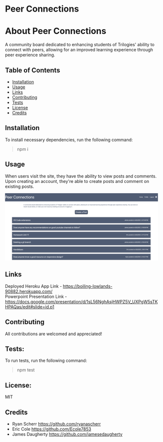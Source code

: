 # Peer Connections

# About Peer Connections
  A community board dedicated to enhancing students of Trilogies' ability to connect with peers, allowing for an improved learning experience through peer experience sharing.

  ## Table of Contents
  - [Installation](#Install)
  - [Usage](#usage)
  - [Links](#links)
  - [Contributing](#contributing)
  - [Tests](#Tests)
  - [License](#license)
  - [Credits](#credits)

  ## Installation
  To install necessary dependencies, run the following command:
  > npm i

  ## Usage
  When users visit the site, they have the ability to view posts and comments. Upon creating an account, they're able to create posts and comment on existing posts. 

![Peer Connections](assets/screenshot.png)

  ## Links
  Deployed Heroku App Link - https://boiling-lowlands-90882.herokuapp.com/ <br>
  Powerpoint Presentation Link - https://docs.google.com/presentation/d/1sL56NghAsjHWPZ5V_UXPgW5sTKHPAQas/edit#slide=id.p1
  
  ## Contributing
   All contributions are welcomed and appreciated! 

   ## Tests:
  To run tests, run the following command:
  > npm test
  
  ## License:
  MIT
  ## Credits
  - Ryan Scherr https://github.com/ryanascherr <br>
  - Eric Cole https://github.com/Ecole7853 <br>
  - James Daugherty https://github.com/jamesedaugherty <br>